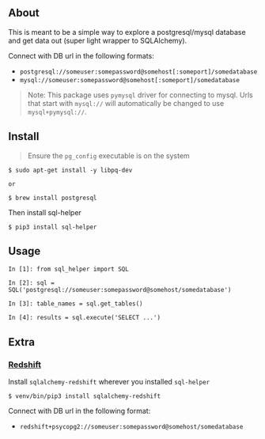 ## About

This is meant to be a simple way to explore a postgresql/mysql database and get
data out (super light wrapper to SQLAlchemy).

Connect with DB url in the following formats:

- `postgresql://someuser:somepassword@somehost[:someport]/somedatabase`
- `mysql://someuser:somepassword@somehost[:someport]/somedatabase`

> Note: This package uses `pymysql` driver for connecting to mysql. Urls that
> start with `mysql://` will automatically be changed to use `mysql+pymysql://`.

## Install

> Ensure the `pg_config` executable is on the system

```
$ sudo apt-get install -y libpq-dev

or

$ brew install postgresql
```

Then install sql-helper

```
$ pip3 install sql-helper
```

## Usage

```
In [1]: from sql_helper import SQL

In [2]: sql = SQL('postgresql://someuser:somepassword@somehost/somedatabase')

In [3]: table_names = sql.get_tables()

In [4]: results = sql.execute('SELECT ...')
```

## Extra

### [Redshift](https://aws.amazon.com/redshift/)

Install `sqlalchemy-redshift` wherever you installed `sql-helper`

```
$ venv/bin/pip3 install sqlalchemy-redshift
```

Connect with DB url in the following format:

- `redshift+psycopg2://someuser:somepassword@somehost/somedatabase`
